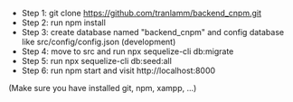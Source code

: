 - Step 1: git clone https://github.com/tranlamm/backend_cnpm.git
- Step 2: run npm install
- Step 3: create database named "backend_cnpm" and config database like src/config/config.json (development)
- Step 4: move to src and run npx sequelize-cli db:migrate
- Step 5: run npx sequelize-cli db:seed:all
- Step 6: run npm start and visit http://localhost:8000

(Make sure you have installed git, npm, xampp, ...)
